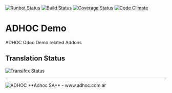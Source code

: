 [![Runbot Status](http://runbot.adhoc.com.ar/runbot/badge/flat/1/15.0.svg)](http://runbot.adhoc.com.ar/runbot/repo/github-com-ingadhoc-demo-1)
[![Build Status](https://travis-ci.org/ingadhoc/demo.svg?branch=15.0)](https://travis-ci.org/ingadhoc/demo)
[![Coverage Status](https://coveralls.io/repos/ingadhoc/demo/badge.png?branch=15.0)](https://coveralls.io/r/ingadhoc/demo?branch=15.0)
[![Code Climate](https://codeclimate.com/github/ingadhoc/demo/badges/gpa.svg)](https://codeclimate.com/github/ingadhoc/demo)

# ADHOC Demo

ADHOC Odoo Demo related Addons

[//]: # (addons)
[//]: # (end addons)

Translation Status
------------------
[![Transifex Status](https://www.transifex.com/projects/p/ingadhoc-demo-15-0/chart/image_png)](https://www.transifex.com/projects/p/ingadhoc-demo-15-0)

----

<img alt="ADHOC" src="http://fotos.subefotos.com/83fed853c1e15a8023b86b2b22d6145bo.png" />
**Adhoc SA** - www.adhoc.com.ar
